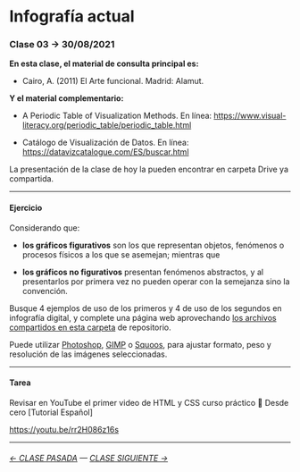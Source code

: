 # Infografía actual

### Clase 03 → 30/08/2021

**En esta clase, el material de consulta principal es:**

- Cairo, A. (2011) El Arte funcional. Madrid: Alamut.

**Y el material complementario:**

- A Periodic Table of Visualization Methods. En línea: https://www.visual-literacy.org/periodic_table/periodic_table.html

- Catálogo de Visualización de Datos. En línea: https://datavizcatalogue.com/ES/buscar.html

La presentación de la clase de hoy la pueden encontrar en carpeta Drive ya compartida.

- - - - - - - - - - - - - 

#### Ejercicio

Considerando que:

- **los gráficos figurativos** son los que representan objetos, fenómenos o procesos físicos a los que se asemejan; mientras que

- **los gráficos no figurativos** presentan fenómenos abstractos, y al presentarlos por primera vez no pueden operar con la semejanza sino la convención.

Busque 4 ejemplos de uso de los primeros y 4 de uso de los segundos en infografía digital, y complete una página web aprovechando [los archivos compartidos en esta carpeta](https://profesorfaco.github.io/dno075-2021-2/clase-03/) de repositorio.

Puede utilizar [Photoshop](https://www.adobe.com/la/products/photoshop.html), [GIMP](https://www.gimp.org/) o [Squoos](https://squoosh.app/), para ajustar formato, peso y resolución de las imágenes seleccionadas.

- - - - - - - 

#### Tarea

Revisar en YouTube el primer video de HTML y CSS curso práctico 💪 Desde cero [Tutorial Español]

https://youtu.be/rr2H086z16s

- - - - - - - 

###### [← CLASE PASADA](https://github.com/profesorfaco/dno075-2021-2/tree/main/clase-02) — [CLASE SIGUIENTE →](https://github.com/profesorfaco/dno075-2021-2/tree/main/clase-04) 
